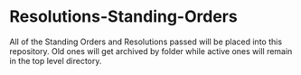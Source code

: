 # Resolutions-Standing-Orders
All of the Standing Orders and Resolutions passed will be placed into this repository. Old ones will get archived by folder while active ones will remain in the top level directory.
